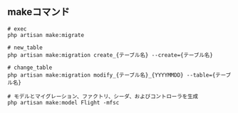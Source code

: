 ## makeコマンド
```shell
# exec
php artisan make:migrate
```

```shell
# new_table
php artisan make:migration create_{テーブル名} --create={テーブル名}
```

```shell
# change_table
php artisan make:migration modify_{テーブル名}_{YYYYMMDD} --table={テーブル名}
```

```shell 
# モデルとマイグレーション、ファクトリ、シーダ、およびコントローラを生成
php artisan make:model Flight -mfsc
```